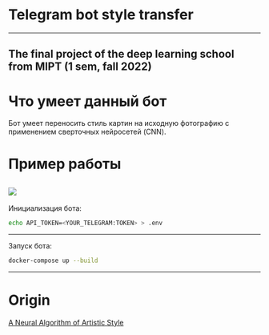# Telegram bot style transfer
------  
The final project of the deep learning school from MIPT (1 sem, fall 2022)
------
# Что умеет данный бот
Бот умеет переносить стиль картин на исходную фотографию с применением сверточных нейросетей (CNN).
# Пример работы
![](https://github.com/s1lver29/tg_bot_gan/blob/main/gif/example_style_photo.gif)
------
Инициализация бота:  
```bash  
echo API_TOKEN=<YOUR_TELEGRAM:TOKEN> > .env
```
------
Запуск бота:
```bash  
docker-compose up --build
```
------
# Origin  
[A Neural Algorithm of Artistic Style](https://arxiv.org/abs/1508.06576)
